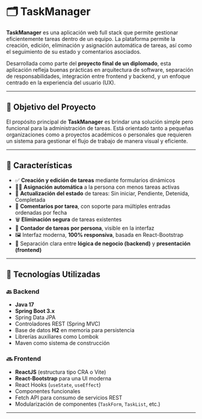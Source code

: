 # 🗂️ TaskManager

**TaskManager** es una aplicación web full stack que permite gestionar eficientemente tareas dentro de un equipo. La plataforma permite la creación, edición, eliminación y asignación automática de tareas, así como el seguimiento de su estado y comentarios asociados. 

Desarrollada como parte del **proyecto final de un diplomado**, esta aplicación refleja buenas prácticas en arquitectura de software, separación de responsabilidades, integración entre frontend y backend, y un enfoque centrado en la experiencia del usuario (UX).

---

## 🎯 Objetivo del Proyecto

El propósito principal de **TaskManager** es brindar una solución simple pero funcional para la administración de tareas. Está orientado tanto a pequeñas organizaciones como a proyectos académicos o personales que requieren un sistema para gestionar el flujo de trabajo de manera visual y eficiente.

---

## 📌 Características

- ✅ **Creación y edición de tareas** mediante formularios dinámicos
- 🧍‍♂️ **Asignación automática** a la persona con menos tareas activas
- 🔄 **Actualización del estado** de tareas: Sin iniciar, Pendiente, Detenida, Completada
- 💬 **Comentarios por tarea**, con soporte para múltiples entradas ordenadas por fecha
- 🗑️ **Eliminación segura** de tareas existentes
- 🧮 **Contador de tareas por persona**, visible en la interfaz
- 🖼️ Interfaz moderna, **100% responsiva**, basada en React-Bootstrap
- 🔐 Separación clara entre **lógica de negocio (backend)** y **presentación (frontend)**

---

## 🧰 Tecnologías Utilizadas

### 🔙 Backend
- **Java 17**
- **Spring Boot 3.x**
- Spring Data JPA
- Controladores REST (Spring MVC)
- Base de datos **H2** en memoria para persistencia
- Librerías auxiliares como Lombok
- Maven como sistema de construcción

### 🔜 Frontend
- **ReactJS** (estructura tipo CRA o Vite)
- **React-Bootstrap** para una UI moderna
- React Hooks (`useState`, `useEffect`)
- Componentes funcionales
- Fetch API para consumo de servicios REST
- Modularización de componentes (`TaskForm`, `TaskList`, etc.)

---


